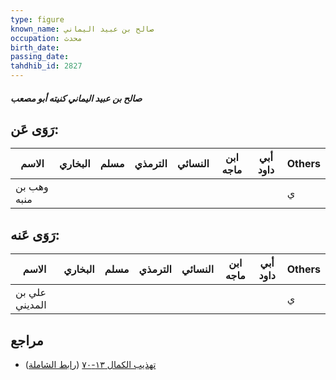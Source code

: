 ```yaml
---
type: figure
known_name: صالح بن عبيد اليماني
occupation: محدث
birth_date:
passing_date:
tahdhib_id: 2827
---
```

##### صالح بن عبيد اليماني كنيته أبو مصعب

## رَوَى عَن:
| الاسم       | البخاري | مسلم | الترمذي | النسائي | ابن ماجه | أبي داود | Others |
| ----------- | ------- | ---- | ------- | ------- | -------- | -------- | ------ |
| وهب بن منبه |         |      |         |         |          |          | ي      |
## رَوَى عَنه:
| الاسم          | البخاري | مسلم | الترمذي | النسائي | ابن ماجه | أبي داود | Others |
| -------------- | ------- | ---- | ------- | ------- | -------- | -------- | ------ |
| علي بن المديني |         |      |         |         |          |          | ي      |
## مراجع
- [تهذيب الكمال ١٣-٧٠](obsidian://open?vault=Tahdhib-al-Kamal&file=Figures/٢٨٢٧-صالح%20بن%20عبيد%20اليماني%20كنيته%20أبو%20مصعب) ([رابط الشاملة](https://shamela.ws/book/3722/6451))